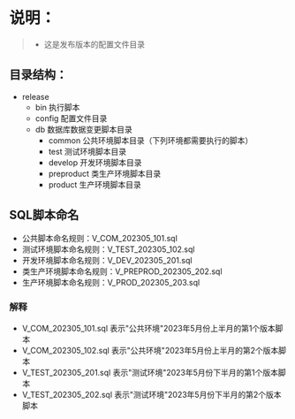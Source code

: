 # 说明：
> - 这是发布版本的配置文件目录

## 目录结构：
- release
  - bin     执行脚本
  - config  配置文件目录
  - db      数据库数据变更脚本目录
    - common        公共环境脚本目录（下列环境都需要执行的脚本）
    - test          测试环境脚本目录
    - develop       开发环境脚本目录
    - preproduct    类生产环境脚本目录
    - product       生产环境脚本目录
    
## SQL脚本命名
- 公共脚本命名规则：V_COM_202305_101.sql
- 测试环境脚本命名规则：V_TEST_202305_102.sql
- 开发环境脚本命名规则：V_DEV_202305_201.sql
- 类生产环境脚本命名规则：V_PREPROD_202305_202.sql
- 生产环境脚本命名规则：V_PROD_202305_203.sql

### 解释
- V_COM_202305_101.sql 表示"公共环境"2023年5月份上半月的第1个版本脚本
- V_COM_202305_102.sql 表示"公共环境"2023年5月份上半月的第2个版本脚本
- V_TEST_202305_201.sql 表示"测试环境"2023年5月份下半月的第1个版本脚本
- V_TEST_202305_202.sql 表示"测试环境"2023年5月份下半月的第2个版本脚本